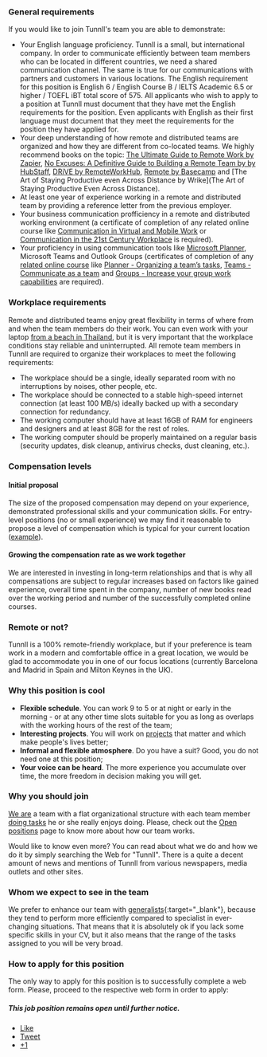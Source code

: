 ### General requirements

If you would like to join Tunnll's team you are able to demonstrate:

- Your English language proficiency. Tunnll is a small, but international company. In order to communicate efficiently between team members who can be located in different countries, we need a shared communication channel. The same is true for our communications with partners and customers in various locations. The English requirement for this position is English 6 / English Course B / IELTS Academic 6.5 or higher / TOEFL iBT total score of 575. All applicants who wish to apply to a position at Tunnll must document that they have met the English requirements for the position. Even applicants with English as their first language must document that they meet the requirements for the position they have applied for. 
- Your deep understanding of how remote and distributed teams are organized and how they are different from co-located teams. We highly recommend books on the topic: [The Ultimate Guide to Remote Work by Zapier](https://zapier.com/learn/remote-work/), [No Excuses: A Definitive Guide to Building a Remote Team by by HubStaff](https://blog.hubstaff.com/remote-team-management-book), [DRiVE by RemoteWorkHub](https://blog.hubstaff.com/remote-team-management-book), [Remote by Basecamp](https://basecamp.com/books/remote) and [The Art of Staying Productive even Across Distance by Wrike](The Art of Staying Productive Even Across Distance).
- At least one year of experience working in a remote and distributed team by providing a reference letter from the previous employer.
- Your business communication profficiency in a remote and distributed working environment (a certificate of completion of any related online course like [Communication in Virtual and Mobile Work](https://www.canvas.net/browse/turku-university/courses/virtual-and-mobile-communication) or [Communication in the 21st Century Workplace](https://www.coursera.org/learn/communication-in-the-workplace?siteID=.GqSdLGGurk-XmIV64oFHjUjTF6yE8vVbg) is required).
- Your proficiency in using communication tools like [Microsoft Planner](https://channel9.msdn.com//events/Ignite/2016/BRK1006/), Microsoft Teams and Outlook Groups (certificates of completion of any [related online course](https://www.lynda.com/Planner-tutorials/Microsoft-Planner-Essential-Training/622057-2.html) like [Planner - Organizing a team’s tasks](https://mooc.office365-training.com/en/training-resources/organizing-a-team-s-tasks), [Teams - Communicate as a team](https://mooc.office365-training.com/en/training-courses/teams-communicate-as-a-team) and [Groups - Increase your group work capabilities](https://mooc.office365-training.com/en/training-courses/groups-increase-your-group-work-capabilities) are required).

### Workplace requirements

Remote and distributed teams enjoy great flexibility in terms of where from and when the team members do their work. You can even work with your laptop [from a beach in Thailand](http://www.webworktravel.com/become-digital-nomad/), but it is very important that the workplace conditions stay reliable and uninterrupted. All remote team members in Tunnll are required to organize their workplaces to meet the following requirements:

- The workplace should be a single, ideally separated room with no interruptions by noises, other people, etc.
- The workplace should be connected to a stable high-speed internet connection (at least 100 MB/s) ideally backed up with a secondary connection for redundancy.
- The working computer should have at least 16GB of RAM for engineers and designers and at least 8GB for the rest of roles.
- The working computer should be properly maintained on a regular basis (security updates, disk cleanup, antivirus checks, dust cleaning, etc.).

### Compensation levels

#### Initial proposal

The size of the proposed compensation may depend on your experience, demonstrated professional skills and your communication skills. For entry-level positions (no or small experience) we may find it reasonable to propose a level of compensation which is typical for your current location ([example](https://www.payscale.com/research/ES/Job=Software_Developer/Salary/8224e5c5/Entry-Level-Barcelona)).

#### Growing the compensation rate as we work together

We are interested in investing in long-term relationships and that is why all compensations are subject to regular increases based on factors like gained experience, overall time spent in the company, number of new books read over the working period and number of the successfully completed online courses. 

### Remote or not?

Tunnll is a 100% remote-friendly workplace, but if your preference is team work in a modern and comfortable office in a great location, we would be glad to accommodate you in one of our focus locations (currently Barcelona and Madrid in Spain and Milton Keynes in the UK).

### Why this position is cool 

*   **Flexible schedule**. You can work 9 to 5 or at night or early in the morning - or at any other time slots suitable for you as long as overlaps with the working hours of the rest of the team;
*   **Interesting projects**. You will work on [projects](http://tunnll.com) that matter and which make people's lives better;
*   **Informal and flexible atmosphere**. Do you have a suit? Good, you do not need one at this position;
*   **Your voice can be heard**. The more experience you accumulate over time, the more freedom in decision making you will get.


### Why you should join 

[We are](/) a team with a flat organizational structure with each team member [doing tasks](http://tunnll.com) he or she really enjoys doing. Please, check out the [Open positions](/jobs/) page to know more about how our team works.

Would like to know even more? You can read about what we do and how we do it by simply searching the Web for "Tunnll". There is a quite a decent amount of news and mentions of Tunnll from various newspapers, media outlets and other sites.


### Whom we expect to see in the team

We prefer to enhance our team with [generalists](http://www.theguardian.com/careers/careers-blog/specialist-generalist-what-do-employers-want){:target="_blank"}, because they tend to perform more efficiently compared to specialist in ever-changing situations. That means that it is absolutely ok if you lack some specific skills in your CV, but it also means that the range of the tasks assigned to you will be very broad.


### How to apply for this position

The only way to apply for this position is to successfully complete a web form. Please, proceed to the respective web form in order to apply:

##### This job position remains open until further notice.



<div class="social-share">
          <ul class="socialcount socialcount-small inline-list">
            <li class="facebook"><a href="https://www.facebook.com/sharer/sharer.php?u={{ site.url }}{{ page.url }}" title="Share on Facebook"><span class="count"><i class="fa fa-facebook-square"></i> Like</span></a></li>
            <li class="twitter"><a href="https://twitter.com/intent/tweet?text={{ site.url }}{{ page.url }}" title="Share on Twitter"><span class="count"><i class="fa fa-twitter-square"></i> Tweet</span></a></li>
            <li class="googleplus"><a href="https://plus.google.com/share?url={{ site.url }}{{ page.url }}" title="Share on Google Plus"><span class="count"><i class="fa fa-google-plus-square"></i> +1</span></a></li>
          </ul>
        </div><!-- /.social-share -->
